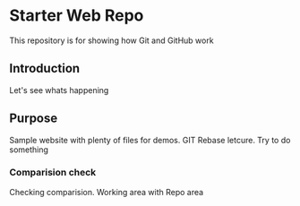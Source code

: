 # Starter Web Repo

This repository is for showing how Git and GitHub work

## Introduction
Let's see whats happening

## Purpose

Sample website with plenty of files for demos. GIT Rebase letcure. Try to do something

### Comparision check
Checking comparision. Working area with Repo area
